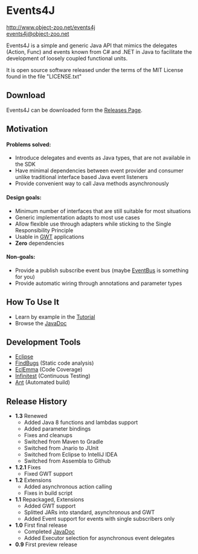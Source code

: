 # Events4J

http://www.object-zoo.net/events4j  
[events4j@object-zoo.net](mailto:events4j@object-zoo.net)

Events4J is a simple and generic Java API that mimics the delegates (Action, Func)
and events known from C# and .NET in Java to facilitate the development of loosely
coupled functional units.

It is open source software released under the terms of the MIT License found in
the file "LICENSE.txt"

## Download
Events4J can be downloaded form the [Releases Page](http://object-zoo.net/events4j/releases).

## Motivation
#### Problems solved:
* Introduce delegates and events as Java types, that are not available in the SDK
* Have minimal dependencies between event provider and consumer unlike traditional interface based Java event listeners
* Provide convenient way to call Java methods asynchronously

#### Design goals:
* Minimum number of interfaces that are still suitable for most situations
* Generic implementation adapts to most use cases
* Allow flexible use through adapters while sticking to the Single Responsibility Principle
* Usable in [GWT](http://code.google.com/intl/en-US/webtoolkit/) applications
* __Zero__ dependencies

#### Non-goals:
* Provide a publish subscribe event bus (maybe [EventBus](http://www.eventbus.org) is something for you)
* Provide automatic wiring through annotations and parameter types

## How To Use It
* Learn by example in the [Tutorial](http://doc.object-zoo.net/events4j/tutorial)
* Browse the [JavaDoc](http://doc.object-zoo.net/events4j/api/)

## Development Tools

* [Eclipse](http://www.eclipse.org/)
* [FindBugs](http://findbugs.sourceforge.net/) (Static code analysis)
* [EclEmma](http://www.eclemma.org/) (Code Coverage)
* [Infinitest](http://infinitest.github.com/) (Continuous Testing)
* [Ant](http://ant.apache.org/) (Automated build)

## Release History
* __1.3__ Renewed
    - Added Java 8 functions and lambdas support
    - Added parameter bindings
    - Fixes and cleanups
    - Switched from Maven to Gradle
    - Switched from Jnario to JUnit
    - Switched from Eclipse to IntelliJ IDEA
    - Switched from Assembla to Github
* __1.2.1__  Fixes
    - Fixed GWT support
* __1.2__  Extensions
    - Added asynchronous action calling
    - Fixes in build script
* __1.1__  Repackaged, Extensions
    - Added GWT support
    - Splitted JARs into standard, asynchronous and GWT
    - Added Event support for events with single subscribers only
* __1.0__  First final release
    - Completed [JavaDoc](http://doc.object-zoo.net/events4j/api/)  
    - Added Executor selection for asynchronous event delegates
* __0.9__  First preview release
